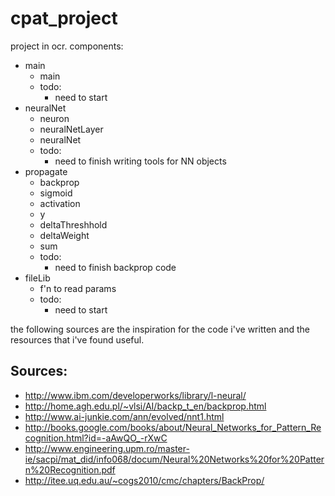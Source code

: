 cpat_project
============

project in ocr. components:
* main
  * main
  * todo:
     * need to start
* neuralNet
  * neuron
  * neuralNetLayer
  * neuralNet
  * todo:
     * need to finish writing tools for NN objects
* propagate
  * backprop
  * sigmoid
  * activation
  * y
  * deltaThreshhold
  * deltaWeight
  * sum
  * todo:
     * need to finish backprop code
* fileLib
  * f'n to read params
  * todo:
     * need to start

the following sources are the inspiration for the code
i've written and the resources that i've found useful.

Sources:
--------
   - http://www.ibm.com/developerworks/library/l-neural/
   - http://home.agh.edu.pl/~vlsi/AI/backp_t_en/backprop.html
   - http://www.ai-junkie.com/ann/evolved/nnt1.html
   - http://books.google.com/books/about/Neural_Networks_for_Pattern_Recognition.html?id=-aAwQO_-rXwC
   - http://www.engineering.upm.ro/master-ie/sacpi/mat_did/info068/docum/Neural%20Networks%20for%20Pattern%20Recognition.pdf
   - http://itee.uq.edu.au/~cogs2010/cmc/chapters/BackProp/

